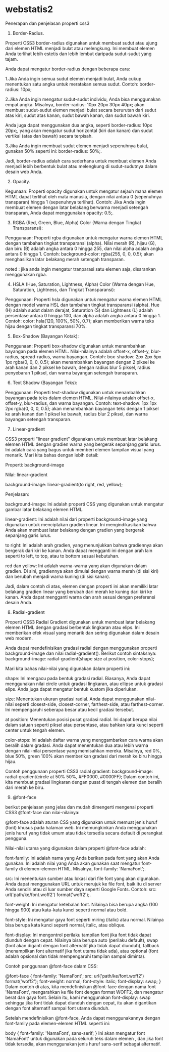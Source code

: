 # webstatis2

Penerapan dan penjelasan properti css3 

1. Border-Radius.

Properti CSS3 border-radius digunakan untuk membuat sudut atau ujung dari elemen HTML menjadi bulat atau melengkung. Ini membuat elemen Anda terlihat lebih estetis dan lebih lembut daripada sudut-sudut yang tajam.

Anda dapat mengatur border-radius dengan beberapa cara:

1.Jika Anda ingin semua sudut elemen menjadi bulat, Anda cukup menentukan satu angka untuk meratakan semua sudut. Contoh: border-radius: 10px;

2.Jika Anda ingin mengatur sudut-sudut individu, Anda bisa menggunakan empat angka. Misalnya, border-radius: 10px 20px 30px 40px; akan membuat sudut-sudut elemen menjadi bulat secara berurutan dari sudut atas kiri, sudut atas kanan, sudut bawah kanan, dan sudut bawah kiri.

Anda juga dapat menggunakan dua angka, seperti border-radius: 10px 20px;, yang akan mengatur sudut horizontal (kiri dan kanan) dan sudut vertikal (atas dan bawah) secara terpisah.

3.Jika Anda ingin membuat sudut elemen menjadi sepenuhnya bulat, gunakan 50% seperti ini: border-radius: 50%;.

Jadi, border-radius adalah cara sederhana untuk membuat elemen Anda menjadi lebih berbentuk bulat atau melengkung di sudut-sudutnya dalam desain web Anda.

2. Opacity.

  Kegunaan: Properti opacity digunakan untuk mengatur sejauh mana elemen HTML dapat terlihat oleh mata manusia, dengan nilai antara 0 (sepenuhnya transparan) hingga 1 (sepenuhnya terlihat).
Contoh: Jika Anda ingin membuat elemen dengan latar belakang berwarna menjadi setengah transparan, Anda dapat menggunakan opacity: 0.5;.

3. RGBA (Red, Green, Blue, Alpha) Color (Warna dengan Tingkat Transparansi):

Penggunaan: Properti rgba digunakan untuk mengatur warna elemen HTML dengan tambahan tingkat transparansi (alpha). Nilai merah (R), hijau (G), dan biru (B) adalah angka antara 0 hingga 255, dan nilai alpha adalah angka antara 0 hingga 1.
Contoh: background-color: rgba(255, 0, 0, 0.5); akan menghasilkan latar belakang merah setengah transparan.

noted : jika anda ingin mengatur tranparasi satu elemen saja, disarankan menggunakan rgba.

4. HSLA (Hue, Saturation, Lightness, Alpha) Color (Warna dengan Hue, Saturation, Lightness, dan Tingkat Transparansi):

Penggunaan: Properti hsla digunakan untuk mengatur warna elemen HTML dengan model warna HSL dan tambahan tingkat transparansi (alpha). Hue (H) adalah sudut dalam derajat, Saturation (S) dan Lightness (L) adalah persentase antara 0 hingga 100, dan alpha adalah angka antara 0 hingga 1.
Contoh: color: hsla(120, 100%, 50%, 0.7); akan memberikan warna teks hijau dengan tingkat transparansi 70%.

5. Box-Shadow (Bayangan Kotak):

Penggunaan: Properti box-shadow digunakan untuk menambahkan bayangan pada elemen HTML. Nilai-nilainya adalah offset-x, offset-y, blur-radius, spread-radius, warna bayangan.
Contoh: box-shadow: 2px 2px 5px 1px rgba(0, 0, 0, 0.5); akan menambahkan bayangan dengan 2 piksel ke arah kanan dan 2 piksel ke bawah, dengan radius blur 5 piksel, radius penyebaran 1 piksel, dan warna bayangan setengah transparan.

6. Text Shadow (Bayangan Teks):

Penggunaan: Properti text-shadow digunakan untuk menambahkan bayangan pada teks dalam elemen HTML. Nilai-nilainya adalah offset-x, offset-y, blur-radius, dan warna bayangan.
Contoh: text-shadow: 1px 1px 2px rgba(0, 0, 0, 0.5); akan menambahkan bayangan teks dengan 1 piksel ke arah kanan dan 1 piksel ke bawah, radius blur 2 piksel, dan warna bayangan setengah transparan.

7. Linear-gradient

 CSS3 properti "linear gradient" digunakan untuk membuat latar belakang elemen HTML dengan gradien warna yang bergerak sepanjang garis lurus. Ini adalah cara yang bagus untuk memberi elemen tampilan visual yang menarik. Mari kita bahas dengan lebih detail:

Properti: background-image

Nilai: linear-gradient

background-image: linear-gradient(to right, red, yellow);

Penjelasan:

background-image: Ini adalah properti CSS yang digunakan untuk mengatur gambar latar belakang elemen HTML.

linear-gradient: Ini adalah nilai dari properti background-image yang digunakan untuk menciptakan gradien linear. Ini mengindikasikan bahwa Anda akan membuat latar belakang dengan gradien yang bergerak sepanjang garis lurus.

to right: Ini adalah arah gradien, yang menunjukkan bahwa gradiennya akan bergerak dari kiri ke kanan. Anda dapat mengganti ini dengan arah lain seperti to left, to top, atau to bottom sesuai kebutuhan.

red dan yellow: Ini adalah warna-warna yang akan digunakan dalam gradien. Di sini, gradiennya akan dimulai dengan warna merah (di sisi kiri) dan berubah menjadi warna kuning (di sisi kanan).

Jadi, dalam contoh di atas, elemen dengan properti ini akan memiliki latar belakang gradien linear yang berubah dari merah ke kuning dari kiri ke kanan. Anda dapat mengganti warna dan arah sesuai dengan preferensi desain Anda.



8. Radial-gradient

Properti CSS3 Radial Gradient digunakan untuk membuat latar belakang elemen HTML dengan gradasi berbentuk lingkaran atau elips. Ini memberikan efek visual yang menarik dan sering digunakan dalam desain web modern.

Anda dapat mendefinisikan gradasi radial dengan menggunakan properti background-image dan nilai radial-gradient(). Berikut contoh sintaksnya:
background-image: radial-gradient(shape size at position, color-stops);

Mari kita bahas nilai-nilai yang digunakan dalam properti ini:

shape: Ini mengacu pada bentuk gradasi radial. Biasanya, Anda dapat menggunakan nilai circle untuk gradasi lingkaran, atau ellipse untuk gradasi elips. Anda juga dapat mengatur bentuk kustom jika diperlukan.

size: Menentukan ukuran gradasi radial. Anda dapat menggunakan nilai-nilai seperti closest-side, closest-corner, farthest-side, atau farthest-corner. Ini mempengaruhi seberapa besar atau kecil gradasi tersebut.

at position: Menentukan posisi pusat gradasi radial. Ini dapat berupa nilai dalam satuan seperti piksel atau persentase, atau bahkan kata kunci seperti center untuk tengah elemen.

color-stops: Ini adalah daftar warna yang menggambarkan cara warna akan beralih dalam gradasi. Anda dapat menentukan dua atau lebih warna dengan nilai-nilai persentase yang memisahkan mereka. Misalnya, red 0%, blue 50%, green 100% akan memberikan gradasi dari merah ke biru hingga hijau.

Contoh penggunaan properti CSS3 radial gradient:
background-image: radial-gradient(circle at 50% 50%, #FF0000, #0000FF);
Dalam contoh ini, kita membuat gradasi lingkaran dengan pusat di tengah elemen dan beralih dari merah ke biru.



9.  @font-face

berikut penjelasan yang jelas dan mudah dimengerti mengenai properti CSS3 @font-face dan nilai-nilainya:

@font-face adalah aturan CSS yang digunakan untuk memuat jenis huruf (font) khusus pada halaman web. Ini memungkinkan Anda menggunakan jenis huruf yang tidak umum atau tidak tersedia secara default di perangkat pengguna.

Nilai-nilai utama yang digunakan dalam properti @font-face adalah:

font-family: Ini adalah nama yang Anda berikan pada font yang akan Anda gunakan. Ini adalah nilai yang Anda akan gunakan saat mengatur font-family di elemen-elemen HTML. Misalnya, font-family: 'NamaFont';.

src: Ini menentukan sumber atau lokasi dari file font yang akan digunakan. Anda dapat menggunakan URL untuk merujuk ke file font, baik itu di server Anda sendiri atau di luar sumber daya seperti Google Fonts. Contoh: src: url('path/ke/font.woff2') format('woff2');.

font-weight: Ini mengatur ketebalan font. Nilainya bisa berupa angka (100 hingga 900) atau kata-kata kunci seperti normal atau bold.

font-style: Ini mengatur gaya font seperti miring (italic) atau normal. Nilainya bisa berupa kata kunci seperti normal, italic, atau oblique.

font-display: Ini mengontrol perilaku tampilan font jika font tidak dapat diunduh dengan cepat. Nilainya bisa berupa auto (perilaku default), swap (font akan diganti dengan font alternatif jika tidak dapat diunduh), fallback (menampilkan font alternatif jika font utama tidak ada), atau optional (font adalah opsional dan tidak mempengaruhi tampilan sampai diminta).

Contoh penggunaan @font-face dalam CSS:

@font-face {
  font-family: 'NamaFont';
  src: url('path/ke/font.woff2') format('woff2');
  font-weight: normal;
  font-style: italic;
  font-display: swap;
}
Dalam contoh di atas, kita mendefinisikan @font-face dengan nama font 'NamaFont', mengarahkan ke file font dengan format WOFF2, dan mengatur berat dan gaya font. Selain itu, kami menggunakan font-display: swap sehingga jika font tidak dapat diunduh dengan cepat, itu akan digantikan dengan font alternatif sampai font utama diunduh.

Setelah mendefinisikan @font-face, Anda dapat menggunakannya dengan font-family pada elemen-elemen HTML seperti ini:

body {
  font-family: 'NamaFont', sans-serif;
}
Ini akan mengatur font 'NamaFont' untuk digunakan pada seluruh teks dalam elemen <body>, dan jika font tidak tersedia, akan menggunakan jenis huruf sans-serif sebagai alternatif.
















